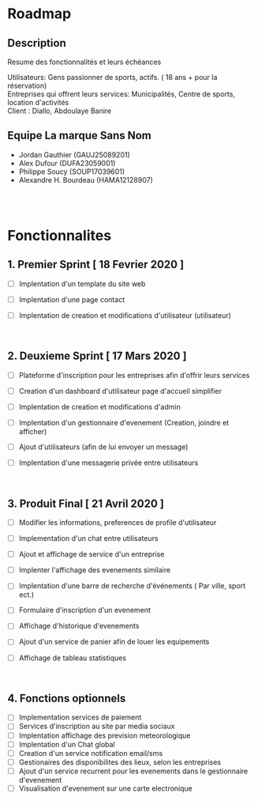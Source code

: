 # Roadmap

## Description

Resume des fonctionnalités et leurs échéances

Utilisateurs: Gens passionner de sports, actifs. ( 18 ans + pour la réservation)  
Entreprises qui offrent leurs services: Municipalités, Centre de sports, location d'activités  
Client : Diallo, Abdoulaye Banire  

## Equipe La marque Sans Nom

- Jordan Gauthier       (GAUJ25089201)
- Alex Dufour	          (DUFA23059001)
- Philippe Soucy        (SOUP17039601)
- Alexandre H. Bourdeau (HAMA12128907)

<br>
<br>

# Fonctionnalites

## 1. Premier Sprint [ 18 Fevrier 2020 ]

- [ ] Implentation d'un template du site web
- [ ] Implentation d'une page contact
- [ ] Implentation de creation et modifications d'utilisateur (utilisateur)


<br>


## 2. Deuxieme Sprint [ 17 Mars 2020 ]

- [ ] Plateforme d'inscription pour les entreprises afin d'offrir leurs services
- [ ] Creation d'un dashboard d'utilisateur page d'accueil simplifier
- [ ] Implentation de creation et modifications d'admin
- [ ] Implentation d'un gestionnaire d'evenement (Creation, joindre et afficher)  
- [ ] Ajout d'utilisateurs (afin de lui envoyer un message)
- [ ] Implentation d'une messagerie privée entre utilisateurs


<br>


## 3. Produit Final [ 21 Avril 2020 ]

- [ ] Modifier les informations, preferences de profile d'utilisateur
- [ ] Implementation d'un chat entre utilisateurs 
- [ ] Ajout et affichage de service d'un entreprise 
- [ ] Implenter l'affichage des evenements similaire
- [ ] Implentation d'une barre de recherche d'événements ( Par ville, sport ect.)
- [ ] Formulaire d'inscription d'un evenement
- [ ] Affichage d'historique d'evenements
- [ ] Ajout d'un service de panier afin de louer les equipements
- [ ] Affichage de tableau statistiques 
  


<br>


## 4. Fonctions optionnels


- [ ] Implementation services de paiement 
- [ ] Services d'inscription au site par media sociaux 
- [ ] Implentation affichage des prevision meteorologique
- [ ] Implentation d'un Chat global
- [ ] Creation d'un service notification email/sms
- [ ] Gestionaires des disponibilites des lieux, selon les entreprises
- [ ] Ajout d'un service recurrent pour les evenements dans le gestionnaire d'evenement
- [ ] Visualisation d'evenement sur une carte electronique
